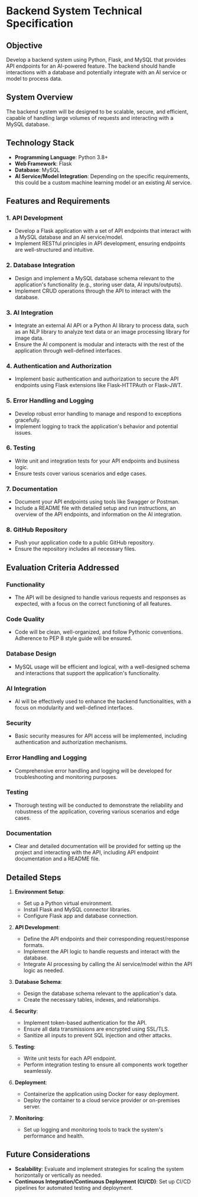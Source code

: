 # Backend System Technical Specification

## Objective
Develop a backend system using Python, Flask, and MySQL that provides API endpoints for an AI-powered feature. The backend should handle interactions with a database and potentially integrate with an AI service or model to process data.

## System Overview
The backend system will be designed to be scalable, secure, and efficient, capable of handling large volumes of requests and interacting with a MySQL database.

## Technology Stack
- **Programming Language**: Python 3.8+
- **Web Framework**: Flask
- **Database**: MySQL
- **AI Service/Model Integration**: Depending on the specific requirements, this could be a custom machine learning model or an existing AI service.

## Features and Requirements

### 1. API Development
- Develop a Flask application with a set of API endpoints that interact with a MySQL database and an AI service/model.
- Implement RESTful principles in API development, ensuring endpoints are well-structured and intuitive.

### 2. Database Integration
- Design and implement a MySQL database schema relevant to the application's functionality (e.g., storing user data, AI inputs/outputs).
- Implement CRUD operations through the API to interact with the database.

### 3. AI Integration
- Integrate an external AI API or a Python AI library to process data, such as an NLP library to analyze text data or an image processing library for image data.
- Ensure the AI component is modular and interacts with the rest of the application through well-defined interfaces.

### 4. Authentication and Authorization
- Implement basic authentication and authorization to secure the API endpoints using Flask extensions like Flask-HTTPAuth or Flask-JWT.

### 5. Error Handling and Logging
- Develop robust error handling to manage and respond to exceptions gracefully.
- Implement logging to track the application's behavior and potential issues.

### 6. Testing
- Write unit and integration tests for your API endpoints and business logic.
- Ensure tests cover various scenarios and edge cases.

### 7. Documentation
- Document your API endpoints using tools like Swagger or Postman.
- Include a README file with detailed setup and run instructions, an overview of the API endpoints, and information on the AI integration.

### 8. GitHub Repository
- Push your application code to a public GitHub repository.
- Ensure the repository includes all necessary files.

## Evaluation Criteria Addressed

### Functionality
- The API will be designed to handle various requests and responses as expected, with a focus on the correct functioning of all features.

### Code Quality
- Code will be clean, well-organized, and follow Pythonic conventions. Adherence to PEP 8 style guide will be ensured.

### Database Design
- MySQL usage will be efficient and logical, with a well-designed schema and interactions that support the application's functionality.

### AI Integration
- AI will be effectively used to enhance the backend functionalities, with a focus on modularity and well-defined interfaces.

### Security
- Basic security measures for API access will be implemented, including authentication and authorization mechanisms.

### Error Handling and Logging
- Comprehensive error handling and logging will be developed for troubleshooting and monitoring purposes.

### Testing
- Thorough testing will be conducted to demonstrate the reliability and robustness of the application, covering various scenarios and edge cases.

### Documentation
- Clear and detailed documentation will be provided for setting up the project and interacting with the API, including API endpoint documentation and a README file.

## Detailed Steps
1. **Environment Setup**:
   - Set up a Python virtual environment.
   - Install Flask and MySQL connector libraries.
   - Configure Flask app and database connection.

2. **API Development**:
   - Define the API endpoints and their corresponding request/response formats.
   - Implement the API logic to handle requests and interact with the database.
   - Integrate AI processing by calling the AI service/model within the API logic as needed.

3. **Database Schema**:
   - Design the database schema relevant to the application's data.
   - Create the necessary tables, indexes, and relationships.

4. **Security**:
   - Implement token-based authentication for the API.
   - Ensure all data transmissions are encrypted using SSL/TLS.
   - Sanitize all inputs to prevent SQL injection and other attacks.

5. **Testing**:
   - Write unit tests for each API endpoint.
   - Perform integration testing to ensure all components work together seamlessly.

6. **Deployment**:
   - Containerize the application using Docker for easy deployment.
   - Deploy the container to a cloud service provider or on-premises server.

7. **Monitoring**:
   - Set up logging and monitoring tools to track the system's performance and health.

## Future Considerations
- **Scalability**: Evaluate and implement strategies for scaling the system horizontally or vertically as needed.
- **Continuous Integration/Continuous Deployment (CI/CD)**: Set up CI/CD pipelines for automated testing and deployment.

